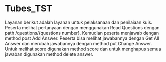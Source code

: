 # Tubes_TST
Layanan berikut adalah layanan untuk pelaksanaan dan penilaiaan kuis. Peserta melihat pertanyaan dengan menggunakan Read Questions dengan path /questions/{questions number}. Kemudian peserta menjawab dengan method post Add Answer. Peserta bisa melihat jawabannya dengan Get All Answer dan merubah jawabannya dengan method put Change Answer. Untuk melihat score digunakan method score dan untuk menghapus semua jawaban digunakan method delete answer.
